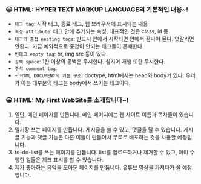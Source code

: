 ### 😀 HTML: HYPER TEXT MARKUP LANGUAGE의 기본적인 내용~!
* ```태그 tag```: 시작 태그, 종료 태그, 웹 브라우저에 표시되는 내용
* ```속성 attribute```: 태그 안에 추가되는 속성, 대표적인 것은 class, id 등
* ```태그의 중첩 nesting tags```: 반드시 안에서 시작되면 안에서 끝나야 된다. 엇갈리면 안된다. 가끔 예외적으로 중첩이 안되는 태그들이 존재한다.
* ```빈태그 empty tag```: br, img src 등이 있다.
* ```공백 space```: 1칸 이상의 공백은 무시한다. 심지어 개행 또한 무시한다.
* ```주석 comment tag```: <!--주석을 적어준다.-->
* ```+ HTML DOCUMENT의 기본 구조```: doctype, html에서는 head와 body가 있다. 우리가 아는 대부분의 태그는 body에서 쓰이는 태그이다.

### 😀 HTML: My First WebSite를 소개합니다~!
1. 일단, 메인 페이지를 만듭니다. 메인 페이지에는 웹 사이트 이름과 목차들이 있습니다.
2. 일기장 쓰는 페이지를 만듭니다. 게시글을 쓸 수 있고, 댓글을 달 수 있습니다. 게시글 기능과 댓글 기능은 다른 이들이 만들어서 무료로 배포하는 것을 사용할 예정입니다.
3. to-do-list를 쓰는 페이지를 만듭니다. list를 업로드하거나 제거할 수 있고, 이미 수행한 일들은 체크 표시를 할 수 있습니다.
4. 제가 좋아하는 음악을 모아둔 페이지를 만듭니다. 유튜브 영상을 가져다가 쓸 예정 입니다.
